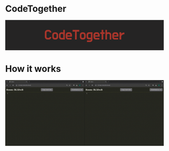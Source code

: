 # CodeTogether

![screenshot](CodeTogether/base/static/img/logo.png)

# How it works

![gif](CodeTogether/base/static/gifs/editor.gif)
